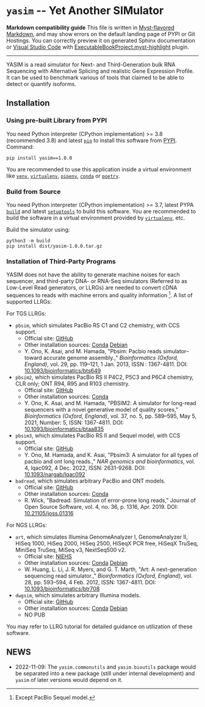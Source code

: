 # `yasim` -- Yet Another SIMulator

**Markdown compatibility guide** This file is written in [Myst-flavored Markdown](https://myst-parser.readthedocs.io/), and may show errors on the default landing page of PYPI or Git Hostings. You can correctly preview it on generated Sphinx documentation or [Visual Studio Code](https://code.visualstudio.com) with [ExecutableBookProject.myst-highlight](https://marketplace.visualstudio.com/items?itemName=ExecutableBookProject.myst-highlight) plugin.

---

YASIM is a read simulator for Next- and Third-Generation bulk RNA Sequencing with Alternative Splicing and realistic Gene Expression Profile. It can be used to benchmark various of tools that claimed to be able to detect or quantify isoforms.

## Installation

### Using pre-built Library from PYPI

You need Python interpreter (CPython implementation) >= 3.8 (recommended 3.8) and latest [`pip`](https://pip.pypa.io/) to install this software from [PYPI](https://pypi.org). Command:

```shell
pip install yasim==1.0.0
```

You are recommended to use this application inside a virtual environment like [`venv`](https://docs.python.org/3/library/venv.html), [`virtualenv`](https://virtualenv.pypa.io), [`pipenv`](https://pipenv.pypa.io), [`conda`](https://conda.io) or [`poetry`](https://python-poetry.org).

### Build from Source

You need Python interpreter (CPython implementation) >= 3.7, latest PYPA [`build`](https://pypa-build.readthedocs.io) and latest [`setuptools`](https://setuptools.pypa.io/) to build this software. You are recommended to build the software in a virtual environment provided by [`virtualenv`](https://virtualenv.pypa.io), etc.

Build the simulator using:

```shell
python3 -m build
pip install dist/yasim-1.0.0.tar.gz
```

### Installation of Third-Party Programs

YASIM does not have the ability to generate machine noises for each sequencer, and third-party DNA- or RNA-Seq simulators (Referred to as Low-Level Read generators, or LLRGs) are needed to convert cDNA sequences to reads with machine errors and quality information [^qual]. A list of supported LLRGs:

For TGS LLRGs:

- `pbsim`, which simulates PacBio RS C1 and C2 chemistry, with CCS support.
  - Official site: [GitHub](https://github.com/yukiteruono/pbsim)
  - Other installation sources: [Conda](https://anaconda.org/bioconda/pbsim) [Debian](https://packages.debian.org/stable/pbsim)
  - Y. Ono, K. Asai, and M. Hamada, "Pbsim: Pacbio reads simulator–toward accurate genome assembly.," _Bioinformatics (Oxford, England)_, vol. 29, pp. 119–121, 1 Jan. 2013, ISSN : 1367-4811. DOI: [10.1093/bioinformatics/bts649](https://doi.org/10.1093/bioinformatics/bts649)
- `pbsim2`, which simulates PacBio RS II P4C2, P5C3 and P6C4 chemistry, CLR only; ONT R94, R95 and R103 chemistry.
  - Official site: [GitHub](https://github.com/yukiteruono/pbsim2)
  - Other installation sources: [Conda](https://anaconda.org/bioconda/pbsim2)
  - Y. Ono, K. Asai, and M. Hamada, "PBSIM2: A simulator for long-read sequencers with a novel generative model of quality scores," _Bioinformatics (Oxford, England)_, vol. 37, no. 5, pp. 589–595, May 5, 2021, Number: 5, ISSN: 1367-4811. DOI: [10.1093/bioinformatics/btaa835](https://doi.org/10.1093/bioinformatics/btaa835)
- `pbsim3`, which simulates PacBio RS II and Sequel model, with CCS support.
  - Official site: [GitHub](https://github.com/yukiteruono/pbsim3)
  - Y. Ono, M. Hamada, and K. Asai, "Pbsim3: A simulator for all types of pacbio and ont long reads.," _NAR genomics and bioinformatics_, vol. 4, lqac092, 4 Dec. 2022, ISSN: 2631-9268. DOI: [10.1093/nargab/lqac092](https://doi.org/10.1093/nargab/lqac092)
- `badread`, which simulates arbitrary PacBio and ONT models.
  - Official site: [GitHub](https://github.com/rrwick/Badread)
  - Other installation sources: [Conda](https://anaconda.org/bioconda/badread)
  - R. Wick, "Badread: Simulation of error-prone long reads," Journal of Open Source Software, vol. 4, no. 36, p. 1316, Apr. 2019. DOI: [10.21105/joss.01316](https://doi.org/10.21105/joss.01316)

For NGS LLRGs:

- `art`, which simulates Illumina GenomeAnalyzer I, GenomeAnalyzer II, HiSeq 1000, HiSeq 2000, HiSeq 2500, HiSeqX PCR free, HiSeqX TruSeq, MiniSeq TruSeq, MiSeq v3, NextSeq500 v2.
  - Official site: [NIEHS](https://www.niehs.nih.gov/research/resources/software/biostatistics/art/index.cfm)
  - Other installation sources: [Conda](https://anaconda.org/bioconda/art) [Debian](https://packages.debian.org/stable/art-nextgen-simulation-tools)
  - W. Huang, L. Li, J. R. Myers, and G. T. Marth, "Art: A next-generation sequencing read simulator.," _Bioinformatics (Oxford, England)_, vol. 28, pp. 593–594, 4 Feb. 2012, ISSN: 1367-4811. DOI: [10.1093/bioinformatics/btr708](https://doi.org/10.1093/bioinformatics/btr708)
- `dwgsim`, which simulates arbitrary Illumina models.
  - Official site: [GitHub](https://github.com/nh13/DWGSIM)
  - Other installation sources: [Conda](https://anaconda.org/bioconda/dwgsim) [Debian](https://packages.debian.org/stable/dwgsim)
  - NO PUB

You may refer to LLRG tutorial for detailed guidance on utilization of these software.

[^qual]: Except PacBio Sequel model.

## NEWS

- 2022-11-09: The `yasim.commonutils` and `yasim.bioutils` package would be separated into a new package (still under internal development) and `yasim` of later versions would depend on it.
